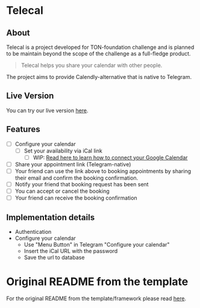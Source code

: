 # Telecal

## About

Telecal is a project developed for TON-foundation challenge and is planned to be maintain beyond the scope of the challenge as a full-fledge product.

> Telecal helps you share your calendar with other people.

The project aims to provide Calendly-alternative that is native to Telegram.

## Live Version

You can try our live version [here](https://t.me/tele_calendar_bot).

## Features


- [ ] Configure your calendar
    - [ ] Set your availability via iCal link
      - [ ] WIP: [Read here to learn how to connect your Google Calendar](https://github.com/empeje/telecal-bot#how-to-get-private-ical-from-google-calendar)
- [ ] Share your appointment link (Telegram-native)
- [ ] Your friend can use the link above to booking appointments by sharing their email and confirm the booking confirmation.
- [ ] Notify your friend that booking request has been sent
- [ ] You can accept or cancel the booking
- [ ] Your friend can receive the booking confirmation

## Implementation details

- Authentication
- Configure your calendar
  - Use "Menu Button" in Telegram "Configure your calendar"
  - Insert the iCal URL with the password
  - Save the url to database

# Original README from the template

For the original README from the template/framework please read [here](./README.original.md).
